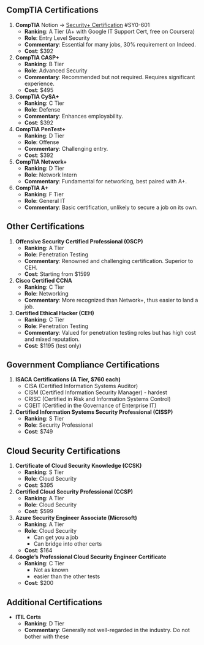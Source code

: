 ## **CompTIA Certifications** 

1. **CompTIA** Notion -> [Security+ Certification](https://www.notion.so/Security-Certification-68aace2e7b124b4abf9a01d99ab2c3fa?pvs=21) #SY0-601 
    - **Ranking**: A Tier (A+ with Google IT Support Cert, free on Coursera)
    - **Role**: Entry Level Security
    - **Commentary**: Essential for many jobs, 30% requirement on Indeed.
    - **Cost**: $392
3. **CompTIA CASP+**
    - **Ranking**: B Tier
    - **Role**: Advanced Security
    - **Commentary**: Recommended but not required. Requires significant experience.
    - **Cost**: $495
4. **CompTIA CySA+**
    - **Ranking**: C Tier
    - **Role**: Defense
    - **Commentary**: Enhances employability.
    - **Cost**: $392
5. **CompTIA PenTest+**
    - **Ranking**: D Tier
    - **Role**: Offense
    - **Commentary**: Challenging entry.
    - **Cost**: $392
6. **CompTIA Network+**
    - **Ranking**: D Tier
    - **Role**: Network Intern
    - **Commentary**: Fundamental for networking, best paired with A+.
7. **CompTIA A+**
    - **Ranking**: F Tier
    - **Role**: General IT
    - **Commentary**: Basic certification, unlikely to secure a job on its own.

## **Other Certifications**

1. **Offensive Security Certified Professional (OSCP)**
    - **Ranking**: A Tier
    - **Role**: Penetration Testing
    - **Commentary**: Renowned and challenging certification. Superior to CEH.
    - **Cost**: Starting from $1599
2. **Cisco Certified CCNA**
    - **Ranking**: C Tier
    - **Role**: Networking
    - **Commentary**: More recognized than Network+, thus easier to land a job.
3. **Certified Ethical Hacker (CEH)**
    - **Ranking**: C Tier
    - **Role**: Penetration Testing
    - **Commentary**: Valued for penetration testing roles but has high cost and mixed reputation.
    - **Cost**: $1195 (test only)

## **Government Compliance Certifications**

1. **ISACA Certifications (A Tier, $760 each)**
    - CISA (Certified Information Systems Auditor)
    - CISM (Certified Information Security Manager) - hardest
    - CRISC (Certified in Risk and Information Systems Control)
    - CGEIT (Certified in the Governance of Enterprise IT)
2. **Certified Information Systems Security Professional (CISSP)**
    - **Ranking**: S Tier
    - **Role**: Security Professional
    - **Cost**: $749

## **Cloud Security Certifications**

1. **Certificate of Cloud Security Knowledge (CCSK)**
    - **Ranking**: S Tier
    - **Role**: Cloud Security
    - **Cost**: $395
2. **Certified Cloud Security Professional (CCSP)**
    - **Ranking**: A Tier
    - **Role**: Cloud Security
    - **Cost**: $599
3. **Azure Security Engineer Associate (Microsoft)**
    - **Ranking**: A Tier
    - **Role**: Cloud Security
        - Can get you a job
        - Can bridge into other certs
    - **Cost**: $164
4. **Google’s Professional Cloud Security Engineer Certificate**
    - **Ranking**: C Tier
        - Not as known
        - easier than the other tests
    - **Cost**: $200

## **Additional Certifications**

- **ITIL Certs**
    - **Ranking**: D Tier
    - **Commentary**: Generally not well-regarded in the industry. Do not bother with these